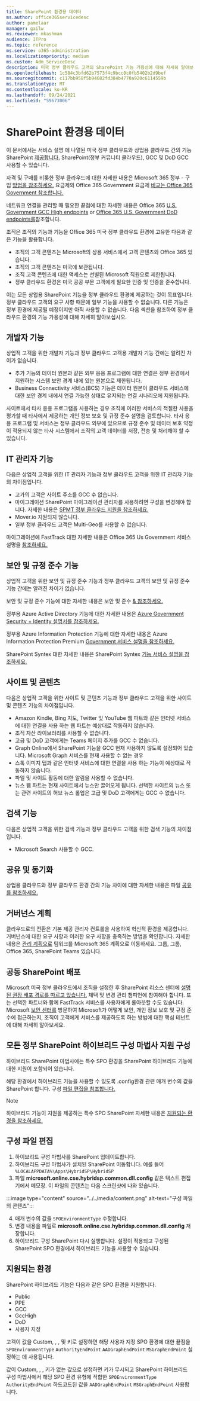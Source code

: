 ```yaml
---
title: SharePoint 환경용 데이터
ms.author: office365servicedesc
author: pamelaar
manager: gailw
ms.reviewer: mkashman
audience: ITPro
ms.topic: reference
ms.service: o365-administration
ms.localizationpriority: medium
ms.custom: Adm_ServiceDesc
description: 미국 정부 클라우드 고객의 SharePoint 기능 가용성에 대해 자세히 알아보습니다.
ms.openlocfilehash: 1c584c3bfd62b7573f4c9bcc0c0fb5402b2d9bef
ms.sourcegitcommit: c117bb958f5b94682fd384b4770a920c6114559b
ms.translationtype: MT
ms.contentlocale: ko-KR
ms.lasthandoff: 09/24/2021
ms.locfileid: "59673006"
---
```

# <a name="sharepoint-for-us-government-environments"></a>SharePoint 환경용 데이터

이 문서에서는 서비스 설명 에 나열된 미국 정부 클라우드와 상업용 클라우드 간의 기능 SharePoint [제공합니다.](../../sharepoint-online-service-description/sharepoint-online-service-description.md) SharePoint(정부 커뮤니티 클라우드), GCC 및 DoD GCC 사용할 수 있습니다. 

자격 및 구매를 비롯한 정부 클라우드에 대한 자세한 내용은 Microsoft 365 정부 - 구입 [방법을 참조하세요.](./microsoft-365-government-how-to-buy.md) 요금제와 Office 365 Government 요금제 [비교는 Office 365 Government 참조합니다.](https://www.microsoft.com/microsoft-365/government/compare-office-365-government-plans?rtc=1#EligibilityRequirements)

네트워크 연결을 관리할 때 필요한 끝점에 대한 자세한 내용은 Office 365 [U.S. Government GCC High endpoints](/office365/enterprise/office-365-u-s-government-gcc-high-endpoints#sharepoint-online-and-onedrive-for-business) or [Office 365 U.S. Government DoD endpoints를](/office365/enterprise/office-365-u-s-government-dod-endpoints#sharepoint-online-and-onedrive-for-business)참조합니다.

조직은 조직의 기능과 기능을 Office 365 미국 정부 클라우드 환경에 고유한 다음과 같은 기능을 활용합니다.

-   조직의 고객 콘텐츠는 Microsoft의 상용 서비스에서 고객 콘텐츠와 Office 365 있습니다.
-   조직의 고객 콘텐츠는 미국에 보관됩니다.
-   조직 고객 콘텐츠에 대한 액세스는 선별된 Microsoft 직원으로 제한됩니다.
-   정부 클라우드 환경은 미국 공공 부문 고객에게 필요한 인증 및 인증을 준수합니다.

이는 모든 상업용 SharePoint 기능을 정부 클라우드 환경에 제공하는 것이 목표입니다. 정부 클라우드 고객의 요구 사항 때문에 일부 기능을 사용할 수 없습니다. 다른 기능은 정부 환경에 제공될 예정이지만 아직 사용할 수 없습니다. 다음 섹션을 참조하여 정부 클라우드 환경의 기능 가용성에 대해 자세히 알아보십시오.

## <a name="developer-features"></a>개발자 기능

상업적 고객을 위한 개발자 기능과 정부 클라우드 고객용 개발자 기능 간에는 알려진 차이가 없습니다.

- 추가 기능의 데이터 원본과 같은 외부 응용 프로그램에 대한 연결은 정부 환경에서 지원하는 시스템 보안 경계 내에 있는 원본으로 제한됩니다.
- Business Connectivity 서비스(BCS) 기능은 데이터 원본이 클라우드 서비스에 대한 보안 경계 내에서 연결 가능한 상태로 유지되는 연결 시나리오에 지원됩니다.

사이트에서 타사 응용 프로그램을 사용하는 경우 조직에 이러한 서비스의 적절한 사용을 평가할 때 타사에서 제공하는 개인 정보 보호 및 규정 준수 설명을 검토합니다. 타사 응용 프로그램 및 서비스는 정부 클라우드 외부에 있으므로 규정 준수 및 데이터 보호 약정이 적용되지 않는 타사 시스템에서 조직의 고객 데이터를 저장, 전송 및 처리해야 할 수 있습니다. 

## <a name="it-admin-features"></a>IT 관리자 기능

다음은 상업적 고객을 위한 IT 관리자 기능과 정부 클라우드 고객을 위한 IT 관리자 기능의 차이점입니다.

- 고가의 고객은 사이트 주소를 GCC 수 없습니다.
- 마이그레이션 SharePoint 마이그레이션 관리자를 사용하려면 구성을 변경해야 합니다. 자세한 내용은 [SPMT 정부 클라우드 지원을 참조하세요.](/sharepointmigration/spmt-install-issues#government-cloud-support)
- Mover.io 지원되지 않습니다.
- 일부 정부 클라우드 고객은 Multi-Geo를 사용할 수 없습니다.

마이그레이션에 FastTrack 대한 자세한 내용은 Office 365 Us Government 서비스 설명을 [참조하세요.](./office-365-us-government.md#data-migrations-performed-by-fasttrack)

## <a name="security-and-compliance-features"></a>보안 및 규정 준수 기능

상업적 고객을 위한 보안 및 규정 준수 기능과 정부 클라우드 고객의 보안 및 규정 준수 기능 간에는 알려진 차이가 없습니다.

보안 및 규정 준수 기능에 대한 자세한 내용은 보안 및 준수 [& 참조하세요.](../office-365-securitycompliance-center.md)

정부용 Azure Active Directory 기능에 대한 자세한 내용은 [Azure Government Security + Identity 설명서를 참조하세요.](/azure/azure-government/documentation-government-services-securityandidentity#azure-active-directory) 

정부용 Azure Information Protection 기능에 대한 자세한 내용은 Azure Information Protection Premium [Government 서비스 설명을 참조하세요.](/enterprise-mobility-security/solutions/ems-aip-premium-govt-service-description) 

SharePoint Syntex 대한 자세한 내용은 SharePoint Syntex [기능 서비스 설명을 참조하세요.](/office365/servicedescriptions/sharepoint-syntex-service-description/sharepoint-syntex-features)

## <a name="sites-and-content"></a>사이트 및 콘텐츠

다음은 상업적 고객을 위한 사이트 및 콘텐츠 기능과 정부 클라우드 고객을 위한 사이트 및 콘텐츠 기능의 차이점입니다.

- Amazon Kindle, Bing 지도, Twitter 및 YouTube 웹 파트와 같은 인터넷 서비스에 대한 연결을 사용 하는 웹 파트는 예상대로 작동하지 않습니다.
- 조직 자산 라이브러리를 사용할 수 없습니다.
- 고급 및 DoD 고객에게는 Teams 페이지 추가를 GCC 수 없습니다.
- Graph Online에서 SharePoint 기능을 GCC 현재 사용하지 않도록 설정되어 있습니다. Microsoft Graph 서비스를 현재 사용할 수 없는 경우
- 스톡 이미지 탭과 같은 인터넷 서비스에 대한 연결을 사용 하는 기능이 예상대로 작동하지 않습니다.
- 파일 및 사이트 활동에 대한 알림을 사용할 수 없습니다.
- 뉴스 웹 파트는 현재 사이트에서 뉴스만 끌어오게 됩니다. 선택한 사이트의 뉴스 또는 관련 사이트의 허브 뉴스 롤업은 고급 및 DoD 고객에게는 GCC 수 없습니다.

## <a name="search-features"></a>검색 기능

다음은 상업적 고객을 위한 검색 기능과 정부 클라우드 고객을 위한 검색 기능의 차이점입니다.

- Microsoft Search 사용할 수 GCC.

## <a name="sharing-and-sync"></a>공유 및 동기화

상업용 클라우드와 정부 클라우드 환경 간의 기능 차이에 대한 자세한 내용은 파일 [공유를 참조하세요.](./gcc-high-and-dod.md#file-sharing)

## <a name="plan-for-governance"></a>거버넌스 계획

클라우드로의 전환은 기본 제공 관리자 컨트롤을 사용하여 혁신적 환경을 제공합니다. 거버넌스에 대한 요구 사항과 이러한 요구 사항을 충족하는 방법을 확인합니다. 자세한 내용은 [관리 계획으로](https://resources.techcommunity.microsoft.com/teamwork-governance/) 팀워크를 Microsoft 365 계획으로 이동하세요. 그룹, 그룹, Office 365, SharePoint Teams 있습니다.

## <a name="deploy-sharepoint-for-collaboration"></a>공동 SharePoint 배포

Microsoft 미국 정부 클라우드에서 조직을 설정한 후 SharePoint 리소스 센터에 [설명된 권장 배포 경로를 따르고 있습니다.](https://resources.techcommunity.microsoft.com/resources/SharePoint-adoption/) 채택 및 변경 관리 챔피언에 참여해야 합니다.
또는 선택한 파트너와 함께 FastTrack 서비스를 사용자에게 롤아웃할 수도 있습니다. [](https://www.microsoft.com/fasttrack)
Microsoft [보안 센터를](https://www.microsoft.com/trust-center) 방문하여 Microsoft가 어떻게 보안, 개인 정보 보호 및 규정 준수에 접근하는지, 조직이 고객에게 서비스를 제공하도록 하는 방법에 대한 핵심 테넌트에 대해 자세히 알아보세요.

## <a name="configuring-sharepoint-hybrid-configuration-wizard-support-for-all-government-cloud-customers"></a>모든 정부 SharePoint 하이브리드 구성 마법사 지원 구성

하이브리드 SharePoint 마법사에는 특수 SPO 환경을 SharePoint 하이브리드 기능에 대한 지원이 포함되어 있습니다.

해당 환경에서 하이브리드 기능을 사용할 수 있도록 .config환경 관련 매개 변수의 값을 SharePoint 합니다. 구성 [파일 편집을 참조합니다.](#editing-configuration-file)

> [!NOTE]
> 하이브리드 기능이 지원을 제공하는 특수 SPO SharePoint 자세한 내용은 [지원되는 환경을 참조하세요.](#supported-environments)

## <a name="editing-configuration-file"></a>구성 파일 편집

1. 하이브리드 구성 마법사를 SharePoint 업데이트합니다.
2. 하이브리드 구성 마법사가 설치된 SharePoint 이동합니다. 예를 들어 `%LOCALAPPDATA%\Apps\HybridSP\HybridSP`
3. 파일 **microsoft.online.cse.hybridsp.common.dll.config** 같은 텍스트 편집기에서 메모장.
이 파일의 콘텐츠는 다음 스크린샷에 나와 있습니다.

:::image type="content" source="../../media/content.png" alt-text="구성 파일의 콘텐츠":::

4. 매개 변수의 값을 `SPOEnvironmentType` 수정합니다.
5. 변경 내용을 파일로 **microsoft.online.cse.hybridsp.common.dll.config** 저장합니다.
6. 하이브리드 구성 SharePoint 다시 실행합니다.
   설정이 적용되고 구성된 SharePoint SPO 환경에서 하이브리드 기능을 사용할 수 있습니다.

## <a name="supported-environments"></a>지원되는 환경

SharePoint 하이브리드 기능은 다음과 같은 SPO 환경을 지원합니다.

- Public
- PPE
- GCC
- GccHigh
- DoD
- 사용자 지정

고객이 값을 Custom, , , 및 키로 설정하면 해당 사용자 지정 SPO 환경에 대한 끝점을 `SPOEnvironmentType`  `AuthorityEndPoint` `AADGraphEndPoint` `MSGraphEndPoint` 설정하는 데 사용됩니다.

값이 Custom, , , 키가 없는 값으로 설정하면 키가 무시되고 SharePoint 하이브리드 구성 마법사에서 해당 SPO 환경 유형에 적합한 `SPOEnvironmentType`  `AuthorityEndPoint` 하드코드된 값을 `AADGraphEndPoint` `MSGraphEndPoint` 사용합니다.
